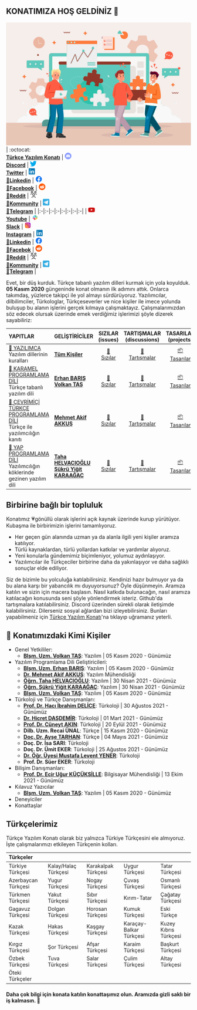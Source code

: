 ## KONATIMIZA HOŞ GELDİNİZ 👋


![Türkçe Yazılım Konatı](https://raw.githubusercontent.com/turkce-yazilim-konati/.github/main/profile/4731142.jpg "DÜŞ KURDUK!")
| :octocat:<br>[**Türkçe Yazılım Konatı**](https://turkce-yazilim-konati.github.io/) | [<img src="https://raw.githubusercontent.com/turkce-yazilim-konati/.github/main/profile/images/discord_32.png" width="18"><br>**Discord**](https://discord.gg/8ymtm9XPyQ) | [<img src="https://raw.githubusercontent.com/turkce-yazilim-konati/.github/main/profile/images/twitter_32.png" width="18"><br>**Twitter**](https://www.twitter.com/turkceyazilim) | [<img src="https://raw.githubusercontent.com/turkce-yazilim-konati/.github/main/profile/images/linkedin_32.png" width="18"><br>**:mega:Linkedin**](https://www.linkedin.com/company/t%C3%BCrk%C3%A7e-yaz%C4%B1l%C4%B1m-konat%C4%B1/) | [<img src="https://raw.githubusercontent.com/turkce-yazilim-konati/.github/main/profile/images/f_logo_RGB-Blue_58.png" width="18"><br>**:mega:Facebook**](https://www.facebook.com/turkceyazilimkonati) | [<img src="https://raw.githubusercontent.com/turkce-yazilim-konati/.github/main/profile/images/reddit_32.png" width="18"><br>**:mega:Reddit**](https://www.reddit.com/u/TurkceYazilimKonati) | [<img src="https://raw.githubusercontent.com/turkce-yazilim-konati/.github/main/profile/images/kommunity_32.png" width="18"><br>**:mega:Kommunity**](https://kommunity.com/@turkceyazilim) | [<img src="https://raw.githubusercontent.com/turkce-yazilim-konati/.github/main/profile/images/telegram_32.png" width="18"><br>**:mega:Telegram**](https://t.me/turkceyazilimkonati) |
|:-|:-|:-|:-|:-|:-|:-|:-|
| [<img src="https://raw.githubusercontent.com/turkce-yazilim-konati/.github/main/profile/images/youtube_32.png" width="18"><br>**Youtube**](https://www.youtube.com/channel/UCjI4mvKSfywzeUMpjrIYGRA) | [<img src="https://raw.githubusercontent.com/turkce-yazilim-konati/.github/main/profile/images/slack_32.png" width="18"><br>**Slack**](https://turkceyazilimkonati.slack.com/) | [<img src="https://raw.githubusercontent.com/turkce-yazilim-konati/.github/main/profile/images/instagram_32.png" width="18"><br>**Instagram**](https://www.instagram.com/turkceyazilimkonati) | [<img src="https://raw.githubusercontent.com/turkce-yazilim-konati/.github/main/profile/images/linkedin_32.png" width="18"><br>**:busts_in_silhouette:Linkedin**](https://www.linkedin.com/groups/12567909/) | [<img src="https://raw.githubusercontent.com/turkce-yazilim-konati/.github/main/profile/images/f_logo_RGB-Blue_58.png" width="18"><br>**:busts_in_silhouette:Facebok**](https://www.facebook.com/groups/turkceyazilimkonati) | [<img src="https://raw.githubusercontent.com/turkce-yazilim-konati/.github/main/profile/images/reddit_32.png" width="18"><br>**:busts_in_silhouette:Reddit**](https://www.reddit.com/r/TurkceYazilimKonati) | [<img src="https://raw.githubusercontent.com/turkce-yazilim-konati/.github/main/profile/images/kommunity_32.png" width="18"><br>**:busts_in_silhouette:Kommunity**](https://kommunity.com/turkce-yazilim-konati) | [<img src="https://raw.githubusercontent.com/turkce-yazilim-konati/.github/main/profile/images/telegram_32.png" width="18"><br>**:busts_in_silhouette:Telegram**](https://t.me/turkce_yazilim_konati) |


Evet, bir düş kurduk. Türkçe tabanlı yazılım dilleri kurmak için yola koyulduk. **05 Kasım 2020** güngeninde konat olmanın ilk adımını attık. Onlarca takımdaş, yüzlerce takipçi ile yol almayı sürdürüyoruz. Yazılımcılar, dilbilimciler, Türkologlar, Türkçeseverler ve nice kişiler ile imece yolunda buluşup bu alanın işlerini gerçek kılmaya çalışmaktayız. Çalışmalarımızdan söz edecek olursak üzerinde emek verdiğimiz işlerimizi şöyle dizerek sayabiliriz:


| YAPITLAR | GELİŞTİRİCİLER | SIZILAR<br>(issues) | TARTIŞMALAR<br>(discussions)  | TASARILAR<br>(projects)  | BİLEGEN<br>(wiki)  |
|:---------|----------|:----------:|:----------:|:----------:|:----------:|
| [:diamond_shape_with_a_dot_inside: YAZILIMCA](https://github.com/turkce-yazilim-konati/yazilimca) <br> Yazılım dillerinin kuralları | [**Tüm Kişiler**](https://github.com/orgs/turkce-yazilim-konati/people) |[:grimacing:<br>Sızılar](https://github.com/turkce-yazilim-konati/yazilimca/issues) | [:speech_balloon:<br>Tartışmalar](https://github.com/turkce-yazilim-konati/yazilimca/discussions/) | [:package:<br>Tasarılar](https://github.com/turkce-yazilim-konati/yazilimca/projects) | [:green_book:<br>Bilegen](https://github.com/turkce-yazilim-konati/yazilimca/wiki) |
| [:diamond_shape_with_a_dot_inside: KARAMEL PROGRAMLAMA DİLİ](https://github.com/turkce-yazilim-konati/karamel) <br> Türkçe tabanlı yazılım dili | [**Erhan BARIŞ**](https://github.com/erhanbaris)<br>[**Volkan TAŞ**](https://github.com/volkantash) |[:grimacing:<br>Sızılar](https://github.com/turkce-yazilim-konati/karamel/issues) | [:speech_balloon:<br>Tartışmalar](https://github.com/turkce-yazilim-konati/karamel/discussions/) | [:package:<br>Tasarılar](https://github.com/turkce-yazilim-konati/karamel/projects) | [:green_book:<br>Bilegen](https://github.com/turkce-yazilim-konati/karamel/wiki) |
| [:diamond_shape_with_a_dot_inside: ÇEVRİMİÇİ TÜRKÇE PROGRAMLAMA DİLİ](https://github.com/turkce-yazilim-konati/turkceprogramlamadili) <br> Türkçe ile yazılımcılığın kanıtı | [**Mehmet Akif AKKUŞ**](https://github.com/mehmetakifakkus) |[:grimacing:<br>Sızılar](https://github.com/turkce-yazilim-konati/turkceprogramlamadili/issues) | [:speech_balloon:<br>Tartışmalar](https://github.com/turkce-yazilim-konati/turkceprogramlamadili/discussions/) | [:package:<br>Tasarılar](https://github.com/turkce-yazilim-konati/turkceprogramlamadili/projects) | [:green_book:<br>Bilegen](https://github.com/turkce-yazilim-konati/turkceprogramlamadili/wiki) |
| [:diamond_shape_with_a_dot_inside: YAP PROGRAMLAMA DİLİ](https://github.com/turkce-yazilim-konati/exampleasmbdmyapcodes) <br> Yazılımcılığın köklerinde gezinen yazılım dili | [**Taha HELVACIOĞLU**](https://github.com/helvacitaha)<br>[**Şükrü Yiğit KARAAĞAÇ**](https://github.com/Sqv51) |[:grimacing:<br>Sızılar](https://github.com/turkce-yazilim-konati/exampleasmbdmyapcodes/issues) | [:speech_balloon:<br>Tartışmalar](https://github.com/turkce-yazilim-konati/exampleasmbdmyapcodes/discussions/) | [:package:<br>Tasarılar](https://github.com/turkce-yazilim-konati/exampleasmbdmyapcodes/projects) | [:green_book:<br>Bilegen](https://github.com/turkce-yazilim-konati/exampleasmbdmyapcodes/wiki) |


## Birbirine bağlı bir topluluk

Konatımız 💗gönüllü olarak işlerini açık kaynak üzerinde kurup yürütüyor. Kubaşma ile birbirimizin işlerini tamamlıyoruz.

- Her geçen gün alanında uzman ya da alanla ilgili yeni kişiler aramıza katılıyor.
- Türlü kaynaklardan, türlü yollardan katkılar ve yardımlar alıyoruz.
- Yeni konularla gündemimiz biçimleniyor, yolumuz aydınlaşıyor.
- Yazılımcılar ile Türkçeciler birbirine daha da yakınlaşıyor ve daha sağlıklı sonuçlar elde ediliyor.

Siz de bizimle bu yolculuğa katılabilirsiniz. Kendinizi hazır bulmuyor ya da bu alana karşı bir yabancılık mı duyuyorsunuz? Öyle düşünmeyin. Aramıza katılın ve sizin için macera başlasın. Nasıl katkıda bulunacağın, nasıl aramıza katılacağın konusunda seni şöyle yönlendirmek isteriz. Github'da tartışmalara katılabilirsiniz. Discord üzerinden sürekli olarak iletişimde kalabilirsiniz. Dilerseniz sosyal ağlardan bizi izleyebilirsiniz. Bunları yapabilmeniz için [Türkçe Yazılım Konatı](https://turkce-yazilim-konati.github.io/)'na tıklayıp uğramanız yeterli.

## :busts_in_silhouette: Konatımızdaki Kimi Kişiler

- Genel Yetkililer: 
  - [**Blşm. Uzm. Volkan TAŞ**](https://github.com/volkantash): Yazılım | 05 Kasım 2020 - Günümüz
- Yazılım Programlama Dili Geliştiricileri: 
  - [**Blşm. Uzm. Erhan BARIŞ**](https://github.com/erhanbaris): Yazılım | 05 Kasım 2020 - Günümüz
  - [**Dr. Mehmet Akif AKKUŞ**](https://github.com/mehmetakifakkus): Yazılım Mühendisliği
  - [**Öğrn. Taha HELVACIOĞLU**](https://github.com/helvacitaha): Yazılım | 30 Nisan 2021 - Günümüz
  - [**Öğrn. Şükrü Yiğit KARAAĞAÇ**](https://github.com/Sqv51): Yazılım | 30 Nisan 2021 - Günümüz
  - [**Blşm. Uzm. Volkan TAŞ**](https://github.com/volkantash): Yazılım | 05 Kasım 2020 - Günümüz
- Türkoloji ve Türkçe Danışmanları: 
  - [**Prof. Dr. Hacı İbrahim DELİCE**](https://github.com/IbrahimDelice): Türkoloji | 30 Ağustos 2021 - Günümüz
  - [**Dr. Hicret DAŞDEMİR**](https://github.com/turkmenistanli): Türkoloji | 01 Mart 2021 - Günümüz
  - [**Prof. Dr. Cüneyt AKIN**](https://github.com/Cuneytakin): Türkoloji | 20 Eylül 2021 - Günümüz
  - **Dilb. Uzm. Recai ÜNAL**: Türkçe | 15 Kasım 2020 - Günümüz
  - [**Doç. Dr. Ayşe TARHAN**](https://github.com/aysedalyan): Türkçe | 04 Mayıs 2021 - Günümüz
  - **Doç. Dr. İsa SARI**: Türkoloji
  - **Doç. Dr. Ümit EKER**: Türkoloji | 25 Ağustos 2021 - Günümüz
  - [**Dr. Öğr. Üyesi Mustafa Levent YENER**](https://github.com/mlyener): Türkoloji
  - **Prof. Dr. Süer EKER**: Türkoloji
- Bilişim Danışmanları:
  - [**Prof. Dr. Ecir Uğur KÜÇÜKSİLLE**](https://github.com/ecirkucuksille): Bilgisayar Mühendisliği | 13 Ekim 2021 - Günümüz
- Kılavuz Yazıcılar
  - [**Blşm. Uzm. Volkan TAŞ**](https://github.com/volkantash): Yazılım | 05 Kasım 2020 - Günümüz
- Deneyiciler
- Konattaşlar

## Türkçelerimiz

Türkçe Yazılım Konatı olarak biz yalnızca Türkiye Türkçesini ele almıyoruz. İşte çalışmalarımızı etkileyen Türkçenin kolları.

| Türkçeler           |                      |                     |                         |                         |
| :------------------ |:-------------------- | :------------------ | :---------------------- | :---------------------- |
| Türkiye Türkçesi    | Kalay/Halaç Türkçesi | Karakalpak Türkçesi | Uygur Türkçesi          | Tatar Türkçesi          |
| Azerbaycan Türkçesi | Yugur Türkçesi       | Nogay Türkçesi      | Çuvaş Türkçesi          | Osmanlı Türkçesi        |
| Türkmen Türkçesi    | Yakut Türkçesi       | Sıbır Türkçesi      | Kırım-Tatar             | Çağatay Türkçesi        |
| Gagavuz Türkçesi    | Dolgan Türkçesi      | Horosan Türkçesi    | Kumuk Türkçesi          | Eski Türkçe             |
| Kazak Türkçesi      | Hakas Türkçesi       | Kaşgay Türkçesi     | Karaçay-Balkar Türkçesi | Kuzey Kıbrıs Türkçesi   |
| Kırgız Türkçesi     | Şor Türkçesi         | Afşar Türkçesi      | Karaim Türkçesi         | Başkurt Türkçesi        |
| Özbek Türkçesi      | Tuva Türkçesi        | Salar Türkçesi      | Çulim Türkçesi          | Altay Türkçesi          |
| Öteki Türkçeler     |                      |                     |                         |                         |

#### Daha çok bilgi için konata katılın konattaşımız olun. Aramızda gizli saklı bir iş kalmasın. 🍿
